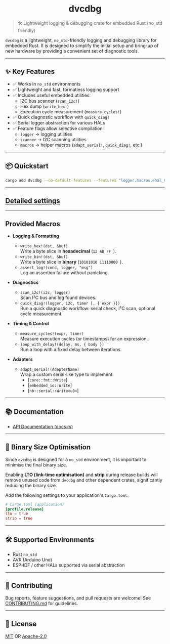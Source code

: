 <div align="center">
  <h1>dvcdbg</h1>
</div>

> 🛠️ Lightweight logging & debugging crate for embedded Rust (no_std friendly)

`dvcdbg` is a lightweight, `no_std`-friendly logging and debugging library for embedded Rust. It is designed to simplify the initial setup and bring-up of new hardware by providing a convenient set of diagnostic tools.

---

## ✨ Key Features

- ✅ Works in `no_std` environments
- ✅ Lightweight and fast, formatless logging support
- ✅ Includes useful embedded utilities:
  - I2C bus scanner (`scan_i2c!`)
  - Hex dump (`write_hex!`)
  - Execution cycle measurement (`measure_cycles!`)
- ✅ Quick diagnostic workflow with `quick_diag!`
- ✅ Serial logger abstraction for various HALs
- ✅ Feature flags allow selective compilation:
  - `logger` → logging utilities
  - `scanner` → I2C scanning utilities
  - `macros` → helper macros (`adapt_serial!`, `quick_diag!`, etc.)

---

## 📦 Quickstart

```sh
cargo add dvcdbg --no-default-features --features "logger,macros,ehal_0_2"
```

---

## [Detailed settings](docs/USAGE.md)

---

## Provided Macros

- **Logging & Formatting**
  - `write_hex!(dst, &buf)`  
    Write a byte slice in **hexadecimal** (`12 AB FF `).
  - `write_bin!(dst, &buf)`  
    Write a byte slice in **binary** (`10101010 11110000 `).
  - `assert_log!(cond, logger, "msg")`  
    Log an assertion failure without panicking.

- **Diagnostics**
  - `scan_i2c!(i2c, logger)`  
    Scan I²C bus and log found devices.
  - `quick_diag!(logger, i2c, timer [, { expr }])`  
    Run a quick diagnostic workflow: serial check, I²C scan, optional cycle measurement.

- **Timing & Control**
  - `measure_cycles!(expr, timer)`  
    Measure execution cycles (or timestamps) for an expression.
  - `loop_with_delay!(delay, ms, { body })`  
    Run a loop with a fixed delay between iterations.

- **Adapters**
  - `adapt_serial!(AdapterName)`  
    Wrap a custom serial-like type to implement:
    - [`core::fmt::Write`]  
    - [`embedded_io::Write`]  
    - [`nb::serial::Write<u8>`]  

---

## 📚 Documentation

* [API Documentation (docs.rs)](https://docs.rs/dvcdbg)

---

## 🚀 Binary Size Optimisation

Since `dvcdbg` is designed for a `no_std` environment, it is important to minimise the final binary size.

Enabling **LTO (link-time optimisation)** and **strip** during release builds will remove unused code from `dvcdbg` and other dependent crates, significantly reducing the binary size.

Add the following settings to your application's `Cargo.toml`.

```toml
# Cargo.toml (application)
[profile.release]
lto = true
strip = true
```

---

## 🛠️ Supported Environments

* Rust `no_std`
* AVR (Arduino Uno)
* ESP-IDF / other HALs supported via serial abstraction

---

## 🤝 Contributing

Bug reports, feature suggestions, and pull requests are welcome!
See [CONTRIBUTING.md](docs/CONTRIBUTING.md) for guidelines.

---

## 📄 License

[MIT](docs/LICENSE-MIT) OR [Apache-2.0](docs/LICENSE-APACHE)
